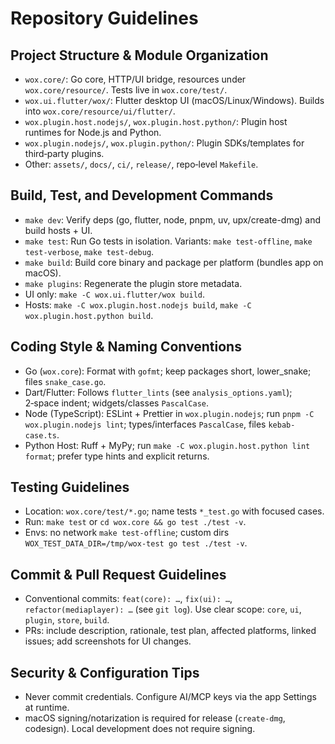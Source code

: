 # Repository Guidelines

## Project Structure & Module Organization
- `wox.core/`: Go core, HTTP/UI bridge, resources under `wox.core/resource/`. Tests live in `wox.core/test/`.
- `wox.ui.flutter/wox/`: Flutter desktop UI (macOS/Linux/Windows). Builds into `wox.core/resource/ui/flutter/`.
- `wox.plugin.host.nodejs/`, `wox.plugin.host.python/`: Plugin host runtimes for Node.js and Python.
- `wox.plugin.nodejs/`, `wox.plugin.python/`: Plugin SDKs/templates for third‑party plugins.
- Other: `assets/`, `docs/`, `ci/`, `release/`, repo‑level `Makefile`.

## Build, Test, and Development Commands
- `make dev`: Verify deps (go, flutter, node, pnpm, uv, upx/create-dmg) and build hosts + UI.
- `make test`: Run Go tests in isolation. Variants: `make test-offline`, `make test-verbose`, `make test-debug`.
- `make build`: Build core binary and package per platform (bundles app on macOS).
- `make plugins`: Regenerate the plugin store metadata.
- UI only: `make -C wox.ui.flutter/wox build`.
- Hosts: `make -C wox.plugin.host.nodejs build`, `make -C wox.plugin.host.python build`.

## Coding Style & Naming Conventions
- Go (`wox.core`): Format with `gofmt`; keep packages short, lower_snake; files `snake_case.go`.
- Dart/Flutter: Follows `flutter_lints` (see `analysis_options.yaml`); 2‑space indent; widgets/classes `PascalCase`.
- Node (TypeScript): ESLint + Prettier in `wox.plugin.nodejs`; run `pnpm -C wox.plugin.nodejs lint`; types/interfaces `PascalCase`, files `kebab-case.ts`.
- Python Host: Ruff + MyPy; run `make -C wox.plugin.host.python lint format`; prefer type hints and explicit returns.

## Testing Guidelines
- Location: `wox.core/test/*.go`; name tests `*_test.go` with focused cases.
- Run: `make test` or `cd wox.core && go test ./test -v`.
- Envs: no network `make test-offline`; custom dirs `WOX_TEST_DATA_DIR=/tmp/wox-test go test ./test -v`.

## Commit & Pull Request Guidelines
- Conventional commits: `feat(core): …`, `fix(ui): …`, `refactor(mediaplayer): …` (see `git log`). Use clear scope: `core`, `ui`, `plugin`, `store`, `build`.
- PRs: include description, rationale, test plan, affected platforms, linked issues; add screenshots for UI changes.

## Security & Configuration Tips
- Never commit credentials. Configure AI/MCP keys via the app Settings at runtime.
- macOS signing/notarization is required for release (`create-dmg`, codesign). Local development does not require signing.

